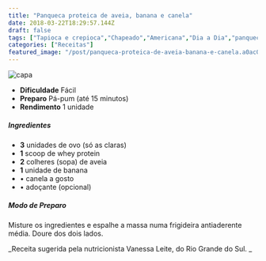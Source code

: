 ```yaml
---
title: "Panqueca proteica de aveia, banana e canela"
date: 2018-03-22T18:29:57.144Z
draft: false
tags: ["Tapioca e crepioca","Chapeado","Americana","Dia a Dia","panqueca","Receitas","Receitas com frutas","Receitas light","Receitas simples e fáceis"]
categories: ["Receitas"]
featured_image: "/post/panqueca-proteica-de-aveia-banana-e-canela.a0ac0733.jpg"
---
```


![capa](/post/panqueca-proteica-de-aveia-banana-e-canela.a0ac0733.jpg)

*   **Dificuldade** Fácil
*   **Preparo** Pá-pum (até 15 minutos)
*   **Rendimento** 1 unidade

##### Ingredientes

*   **3** unidades de ovo (só as claras)
*   **1** scoop de whey protein
*   **2** colheres (sopa) de aveia
*   **1** unidade de banana
*   • canela a gosto
*   • adoçante (opcional)

##### Modo de Preparo

Misture os ingredientes e espalhe a massa numa frigideira antiaderente média. Doure dos dois lados.

_Receita sugerida pela nutricionista Vanessa Leite, do Rio Grande do Sul. _
